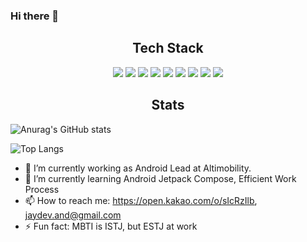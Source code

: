 ### Hi there 👋



<p align="center">
	<h2 align="center">Tech Stack</h2>
</p>
<p align="center">
	<img src="https://img.shields.io/badge/Android-white?style=flat-square&logo=Android&logoColor=3DDC84"/> <img src="https://img.shields.io/badge/Android Studio-white?style=flat-square&logo=Android Studio&logoColor=3DDC84"/> <img src="https://img.shields.io/badge/Kotlin-white?style=flat-square&logo=Kotlin&logoColor=7F52FF"/> <img src="https://img.shields.io/badge/C++-white?style=flat-square&logo=Cplusplus&logoColor=00599C"/> <img src="https://img.shields.io/badge/Gradle-white?style=flat-square&logo=Gradle&logoColor=02303A"/> <img src="https://img.shields.io/badge/Fastlane-white?style=flat-square&logo=Fastlane&logoColor=00F200"/> <img src="https://img.shields.io/badge/CircleCI-white?style=flat-square&logo=CircleCI&logoColor=343434"/> <img src="https://img.shields.io/badge/Firebase-white?style=flat-square&logo=Firebase&logoColor=FFCA28"/> <img src="https://img.shields.io/badge/Figma-white?style=flat-square&logo=Figma&logoColor=F24E1E"/>
</p>





<p align="center">
	<h2 align="center">Stats</h2>
</p>

![Anurag's GitHub stats](https://github-readme-stats.vercel.app/api?username=Jeonguk-JayDev&theme=default&show_icons=true)

![Top Langs](https://github-readme-stats.vercel.app/api/top-langs/?username=Jeonguk-JayDev&layout=compact&theme=default)





- 🔭 I’m currently working as Android Lead at Altimobility.
- 🌱 I’m currently learning Android Jetpack Compose, Efficient Work Process
- 📫 How to reach me: https://open.kakao.com/o/sIcRzIlb, jaydev.and@gmail.com
- ⚡ Fun fact: MBTI is ISTJ, but ESTJ at work
